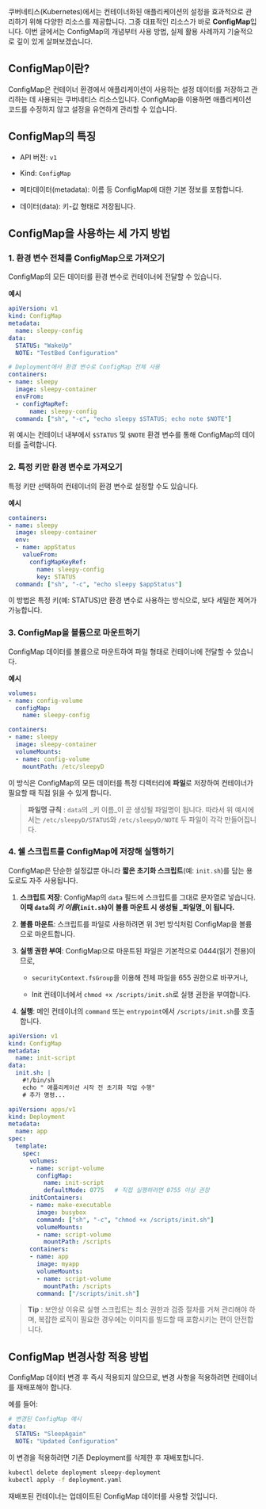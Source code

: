 쿠버네티스(Kubernetes)에서는 컨테이너화된 애플리케이션의 설정을 효과적으로 관리하기 위해 다양한 리소스를 제공합니다. 그중 대표적인 리소스가 바로 **ConfigMap**입니다. 이번 글에서는 ConfigMap의 개념부터 사용 방법, 실제 활용 사례까지 기술적으로 깊이 있게 살펴보겠습니다.

## ConfigMap이란?

ConfigMap은 컨테이너 환경에서 애플리케이션이 사용하는 설정 데이터를 저장하고 관리하는 데 사용되는 쿠버네티스 리소스입니다. ConfigMap을 이용하면 애플리케이션 코드를 수정하지 않고 설정을 유연하게 관리할 수 있습니다.

## ConfigMap의 특징

- API 버전: `v1`
    
- Kind: `ConfigMap`
    
- 메타데이터(metadata): 이름 등 ConfigMap에 대한 기본 정보를 포함합니다.
    
- 데이터(data): 키-값 형태로 저장됩니다.
    

## ConfigMap을 사용하는 세 가지 방법

### 1. 환경 변수 전체를 ConfigMap으로 가져오기

ConfigMap의 모든 데이터를 환경 변수로 컨테이너에 전달할 수 있습니다.

**예시**

```yaml
apiVersion: v1
kind: ConfigMap
metadata:
  name: sleepy-config
data:
  STATUS: "WakeUp"
  NOTE: "TestBed Configuration"
```

```yaml
# Deployment에서 환경 변수로 ConfigMap 전체 사용
containers:
- name: sleepy
  image: sleepy-container
  envFrom:
  - configMapRef:
      name: sleepy-config
  command: ["sh", "-c", "echo sleepy $STATUS; echo note $NOTE"]
```

위 예시는 컨테이너 내부에서 `$STATUS` 및 `$NOTE` 환경 변수를 통해 ConfigMap의 데이터를 출력합니다.

### 2. 특정 키만 환경 변수로 가져오기

특정 키만 선택하여 컨테이너의 환경 변수로 설정할 수도 있습니다.

**예시**

```yaml
containers:
- name: sleepy
  image: sleepy-container
  env:
  - name: appStatus
    valueFrom:
      configMapKeyRef:
        name: sleepy-config
        key: STATUS
  command: ["sh", "-c", "echo sleepy $appStatus"]
```

이 방법은 특정 키(예: STATUS)만 환경 변수로 사용하는 방식으로, 보다 세밀한 제어가 가능합니다.

### 3. ConfigMap을 볼륨으로 마운트하기

ConfigMap 데이터를 볼륨으로 마운트하여 파일 형태로 컨테이너에 전달할 수 있습니다.

**예시**

```yaml
volumes:
- name: config-volume
  configMap:
    name: sleepy-config

containers:
- name: sleepy
  image: sleepy-container
  volumeMounts:
  - name: config-volume
    mountPath: /etc/sleepyD
```

이 방식은 ConfigMap의 모든 데이터를 특정 디렉터리에 **파일**로 저장하여 컨테이너가 필요할 때 직접 읽을 수 있게 합니다.

> **파일명 규칙** : `data`의 _키 이름_이 곧 생성될 파일명이 됩니다. 따라서 위 예시에서는 `/etc/sleepyD/STATUS`와 `/etc/sleepyD/NOTE` 두 파일이 각각 만들어집니다.

### 4. 쉘 스크립트를 ConfigMap에 저장해 실행하기

ConfigMap은 단순한 설정값뿐 아니라 **짧은 초기화 스크립트**(예: `init.sh`)를 담는 용도로도 자주 사용됩니다.

1. **스크립트 저장**: ConfigMap의 `data` 필드에 스크립트를 그대로 문자열로 넣습니다. **이때 `data`의 _키 이름_(`init.sh`)이 볼륨 마운트 시 생성될 _파일명_이 됩니다.**
    
2. **볼륨 마운트**: 스크립트를 파일로 사용하려면 위 3번 방식처럼 ConfigMap을 볼륨으로 마운트합니다.
    
3. **실행 권한 부여**: ConfigMap으로 마운트된 파일은 기본적으로 0444(읽기 전용)이므로,
    
    - `securityContext.fsGroup`을 이용해 전체 파일을 655 권한으로 바꾸거나,
        
    - Init 컨테이너에서 `chmod +x /scripts/init.sh`로 실행 권한을 부여합니다.
        
4. **실행**: 메인 컨테이너의 `command` 또는 `entrypoint`에서 `/scripts/init.sh`를 호출합니다.
    

```yaml
apiVersion: v1
kind: ConfigMap
metadata:
  name: init-script
data:
  init.sh: |
    #!/bin/sh
    echo " 애플리케이션 시작 전 초기화 작업 수행"
    # 추가 명령...
```

```yaml
apiVersion: apps/v1
kind: Deployment
metadata:
  name: app
spec:
  template:
    spec:
      volumes:
      - name: script-volume
        configMap:
          name: init-script
          defaultMode: 0775   # 직접 실행하려면 0755 이상 권장
      initContainers:
      - name: make-executable
        image: busybox
        command: ["sh", "-c", "chmod +x /scripts/init.sh"]
        volumeMounts:
        - name: script-volume
          mountPath: /scripts
      containers:
      - name: app
        image: myapp
        volumeMounts:
        - name: script-volume
          mountPath: /scripts
        command: ["/scripts/init.sh"]
```

> **Tip** : 보안상 이유로 실행 스크립트는 최소 권한과 검증 절차를 거쳐 관리해야 하며, 복잡한 로직이 필요한 경우에는 이미지를 빌드할 때 포함시키는 편이 안전합니다.

## ConfigMap 변경사항 적용 방법

ConfigMap 데이터 변경 후 즉시 적용되지 않으므로, 변경 사항을 적용하려면 컨테이너를 재배포해야 합니다.

예를 들어:

```yaml
# 변경된 ConfigMap 예시
data:
  STATUS: "SleepAgain"
  NOTE: "Updated Configuration"
```

이 변경을 적용하려면 기존 Deployment를 삭제한 후 재배포합니다.

```bash
kubectl delete deployment sleepy-deployment
kubectl apply -f deployment.yaml
```

재배포된 컨테이너는 업데이트된 ConfigMap 데이터를 사용할 것입니다.
